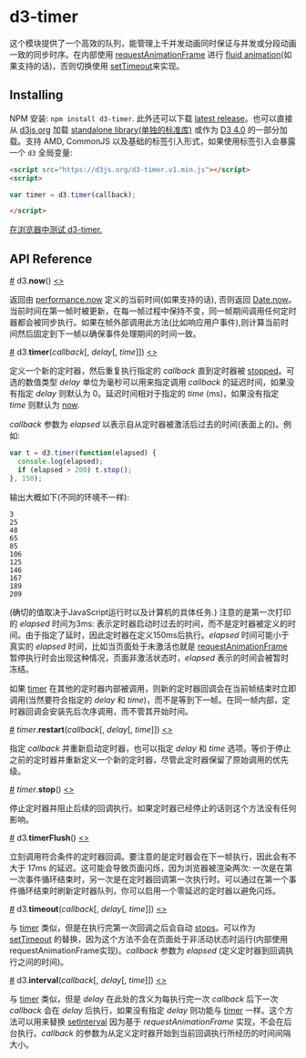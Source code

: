 # d3-timer

这个模块提供了一个高效的队列，能管理上千并发动画同时保证与并发或分段动画一致的同步时序。在内部使用 [requestAnimationFrame](https://developer.mozilla.org/en-US/docs/Web/API/window/requestAnimationFrame) 进行 [fluid animation](https://en.wikipedia.org/wiki/Fluid_animation)(如果支持的话)，否则切换使用 [setTimeout](https://developer.mozilla.org/en-US/docs/Web/API/WindowTimers/setTimeout)来实现。

## Installing

NPM 安装: `npm install d3-timer`. 此外还可以下载 [latest release](https://github.com/d3/d3-timer/releases/latest)。也可以直接从 [d3js.org](https://d3js.org) 加载 [standalone library(单独的标准库)](https://d3js.org/d3-timer.v1.min.js) 或作为 [D3 4.0](https://github.com/d3/d3) 的一部分加载。支持 AMD, CommonJS 以及基础的标签引入形式，如果使用标签引入会暴露一个 `d3` 全局变量:

```html
<script src="https://d3js.org/d3-timer.v1.min.js"></script>
<script>

var timer = d3.timer(callback);

</script>
```

[在浏览器中测试 d3-timer.](https://tonicdev.com/npm/d3-timer)

## API Reference

<a name="now" href="#now">#</a> d3.<b>now</b>() [<>](https://github.com/d3/d3-timer/blob/master/src/timer.js#L15 "Source")

返回由 [performance.now](https://developer.mozilla.org/en-US/docs/Web/API/Performance/now) 定义的当前时间(如果支持的话), 否则返回 [Date.now](https://developer.mozilla.org/en-US/docs/JavaScript/Reference/Global_Objects/Date/now)。当前时间在第一帧时被更新，在每一帧过程中保持不变，同一帧期间调用任何定时器都会被同步执行。如果在帧外部调用此方法(比如响应用户事件),则计算当前时间然后固定到下一帧以确保事件处理期间的时间一致。

<a name="timer" href="#timer">#</a> d3.<b>timer</b>(<i>callback</i>[, <i>delay</i>[, <i>time</i>]]) [<>](https://github.com/d3/d3-timer/blob/master/src/timer.js#L52 "Source")

定义一个新的定时器，然后重复执行指定的 *callback* 直到定时器被 [stopped](#timer_stop)。可选的数值类型 *delay* 单位为毫秒可以用来指定调用 *callback* 的延迟时间，如果没有指定 *delay* 则默认为 0。延迟时间相对于指定的 *time* (ms)，如果没有指定 *time* 则默认为 [now](#now).

*callback* 参数为 *elapsed* 以表示自从定时器被激活后过去的时间(表面上的)。例如:

```js
var t = d3.timer(function(elapsed) {
  console.log(elapsed);
  if (elapsed > 200) t.stop();
}, 150);
```

输出大概如下(不同的环境不一样):

```
3
25
48
65
85
106
125
146
167
189
209
```

(确切的值取决于JavaScript运行时以及计算机的具体任务.) 注意的是第一次打印的 *elapsed* 时间为3ms: 表示定时器启动时过去的时间，而不是定时器被定义的时间。由于指定了延时，因此定时器在定义150ms后执行。*elapsed* 时间可能小于真实的 *elapsed* 时间，比如当页面处于未激活也就是 [requestAnimationFrame](https://developer.mozilla.org/en-US/docs/Web/API/window/requestAnimationFrame) 暂停执行时会出现这种情况，页面非激活状态时，*elapsed* 表示的时间会被暂时冻结。 

如果 [timer](#timer) 在其他的定时器内部被调用，则新的定时器回调会在当前帧结束时立即调用(当然要符合指定的 *delay* 和 *time*)，而不是等到下一帧。在同一帧内部，定时器回调会安装先后次序调用，而不管其开始时间。

<a name="timer_restart" href="#timer_restart">#</a> <i>timer</i>.<b>restart</b>(<i>callback</i>[, <i>delay</i>[, <i>time</i>]]) [<>](https://github.com/d3/d3-timer/blob/master/src/timer.js#L31 "Source")

指定 *callback* 并重新启动定时器，也可以指定 *delay* 和 *time* 选项。等价于停止之前的定时器并重新定义一个新的定时器，尽管此定时器保留了原始调用的优先级。

<a name="timer_stop" href="#timer_stop">#</a> <i>timer</i>.<b>stop</b>() [<>](https://github.com/d3/d3-timer/blob/master/src/timer.js#L43 "Source")

停止定时器并阻止后续的回调执行。如果定时器已经停止的话则这个方法没有任何影响。

<a name="timerFlush" href="#timerFlush">#</a> d3.<b>timerFlush</b>() [<>](https://github.com/d3/d3-timer/blob/master/src/timer.js#L58 "Source")

立刻调用符合条件的定时器回调。要注意的是定时器会在下一帧执行，因此会有不大于 17ms 的延迟。这可能会导致页面闪烁，因为浏览器被渲染两次: 一次是在第一次事件循环结束时，另一次是在定时器回调第一次执行时。可以通过在第一个事件循环结束时刷新定时器队列，你可以启用一个零延迟的定时器以避免闪烁。

<a name="timeout" href="#timeout">#</a> d3.<b>timeout</b>(<i>callback</i>[, <i>delay</i>[, <i>time</i>]]) [<>](https://github.com/d3/d3-timer/blob/master/src/timeout.js "Source")

与 [timer](#timer) 类似，但是在执行完第一次回调之后会自动 [stops](#timer_stop)。可以作为 [setTimeout](https://developer.mozilla.org/en-US/docs/Web/API/WindowTimers/setTimeout) 的替换，因为这个方法不会在页面处于非活动状态时运行(内部使用requestAnimationFrame实现)。*callback* 参数为 *elapsed* (定义定时器到回调执行之间的时间)。

<a name="interval" href="#interval">#</a> d3.<b>interval</b>(<i>callback</i>[, <i>delay</i>[, <i>time</i>]]) [<>](https://github.com/d3/d3-timer/blob/master/src/interval.js "Source")

与 [timer](#timer) 类似，但是 *delay* 在此处的含义为每执行完一次 *callback* 后下一次 *callback* 会在 *delay* 后执行，如果没有指定 *delay* 则功能与 [timer](#timer) 一样。这个方法可以用来替换 [setInterval](https://developer.mozilla.org/en-US/docs/Web/API/WindowTimers/setInterval) 因为基于 *requestAnimationFrame* 实现，不会在后台执行。*callback* 的参数为从定义定时器开始到当前回调执行所经历的时间间隔大小。
